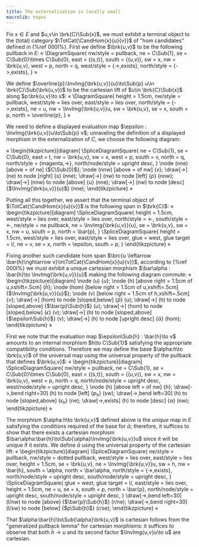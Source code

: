 ```yaml
---
title: The externalization is locally small
macrolib: topos
---
```


Fix $x\in E$ and $u,v\in
\brk{C}\Sub{x}$, we must exhibit a terminal object to the (total) category
$\TotCat{\CandHom{x}{u}{v}}$ of "hom candidates" defined in {%ref 000I%}.
First we define $\brk{u,v}$ to be the following pullback in $E$:
«
\DiagramSquare{
  nw/style = pullback,
  ne = C\Sub{1},
  se = C\Sub{0}\times C\Sub{0},
  east = {(s,t)},
  south = {(u,v)},
  sw = x,
  nw = \brk{u,v},
  west = p,
  north = q,
  west/style = {->,exists},
  north/style = {->,exists},
}
»

We define $\overline{p}:\InvImg{\brk{u,v}}{u}\to\Sub{p} u\in \brk{C}\Sub{\brk{u,v}}$ to be
the cartesian lift of $u\in \brk{C}\Sub{x}$ along $p:\brk{u,v}\to x$:
«
\DiagramSquare{
  height = 1.5cm,
  nw/style = pullback,
  west/style = lies over,
  east/style = lies over,
  north/style = {->,exists},
  ne = u,
  nw = \InvImg{\brk{u,v}}u,
  sw = \brk{u,v},
  se = x,
  south = p,
  north = \overline{p},
}
»

We need to define a displayed evaluation map
$\epsilon : \InvImg{\brk{u,v}}u\to\Sub{p} v$; unraveling the definition of a displayed
morphism in the externalization of $C$, we choose the following diagram:

«
  \begin{tikzpicture}[diagram]
    \SpliceDiagramSquare{
      ne = C\Sub{1},
      se = C\Sub{0},
      east = t,
      nw = \brk{u,v},
      sw = x,
      west = p,
      south = v,
      north = q,
      north/style = {magenta,->},
      north/node/style = upright desc,
    }
    \node (nne) [above = of ne] {$C\Sub{0}$};
    \node (nnw) [above = of nw] {$x$};
    \draw[->] (ne) to node [right] {$s$} (nne);
    \draw[->] (nw) to node [left] {$p$} (nnw);
    \draw[->] (nnw) to node [above] {$u$} (nne);
    \draw[->] (nw) to node [desc] {$\InvImg{\brk{u,v}}{u}$} (nne);
  \end{tikzpicture}
»


Putting all this together, we assert that the terminal object of
$\TotCat{\CandHom{x}{u}{v}}$ is the following span in $\brk{C}$:
«
\begin{tikzpicture}[diagram]
\SpliceDiagramSquare<l/>{
  height = 1.5cm,
  west/style = lies over,
  east/style = lies over,
  north/style = <-,
  south/style = <-,
  ne/style = ne pullback,
  ne = \InvImg{\brk{u,v}}{u},
  se = \brk{u,v},
  sw = x,
  nw = u,
  south = p,
  north = \bar{p},
}
\SpliceDiagramSquare<r/>{
  height = 1.5cm,
  west/style = lies over,
  east/style = lies over,
  glue = west,
  glue target = l/,
  ne = v,
  se = x,
  north = \epsilon,
  south = p,
}
\end{tikzpicture}
»

Fixing another such candidate hom span $\brc{u \leftarrow \bar{h}\rightarrow v}\in\TotCat{\CandHom{x}{u}{v}}$, according to {%ref 000I%} we must exhibit a unique cartesian morphism $\bar\alpha : \bar{h}\to \InvImg{\brk{u,v}}{u}$ making the following diagram commute:
   «
   \begin{tikzpicture}[diagram]
     \node (u) {$u$};
     \node (h) [above right = 1.5cm of u,xshift=.5cm] {$\bar{h}$};
     \node (hom) [below right = 1.5cm of u,xshift=.5cm] {$\InvImg{\brk{u,v}}{u}$};
     \node (v) [below right = 1.5cm of h,xshift=.5cm] {$v$};
     \draw[->] (hom) to node [sloped,below] {$\bar{p}$} (u);
     \draw[->] (h) to node [sloped,above] {$\bar{p}\Sub{h}$} (u);
     \draw[->] (hom) to node [sloped,below] {$\epsilon$} (v);
     \draw[->] (h) to node [sloped,above] {$\epsilon\Sub{h}$} (v);
     \draw[->] (h) to node [upright desc] {$\bar\alpha$} (hom);
   \end{tikzpicture}
   »

First we note that the evaluation map $\epsilon\Sub{h} : \bar{h}\to v$ amounts
to an internal morphism $h\to C\Sub{1}$ satisfying the appropriate
compatibility conditions. Therefore we may define the base $\alpha:h\to \brk{u,v}$ of
the universal map using the universal property of the pullback that defines $\brk{u,v}$:
«
\begin{tikzpicture}[diagram]
  \SpliceDiagramSquare{
    nw/style = pullback,
    ne = C\Sub{1},
    se = C\Sub{0}\times C\Sub{0},
    east = {(s,t)},
    south = {(u,v)},
    sw = x,
    nw = \brk{u,v},
    west = p,
    north = q,
    north/node/style = upright desc,
    west/node/style = upright desc,
  }
  \node (h) [above left = of nw] {$h$};
  \draw[->,bend right=30] (h) to node [left] {$p_h$} (sw);
  \draw[->,bend left=30] (h) to node [sloped,above] {$\epsilon_h$} (ne);
  \draw[->,exists] (h) to node [desc] {$\alpha$} (nw);
\end{tikzpicture}
»

The morphism $\alpha:h\to \brk{u,v}$ defined above is the *unique* map in $E$
satisfying the conditions required of the base for $\bar\alpha$; therefore, it
suffices to show that there exists a cartesian morphism
$\bar\alpha:\bar{h}\to\Sub{\alpha}\InvImg{\brk{u,v}}u$ since it will be unique if it
exists. We define $\bar\alpha$ using the universal property of the cartesian lift:
«
\begin{tikzpicture}[diagram]
  \SpliceDiagramSquare<l/>{
    ne/style = pullback,
    nw/style = dotted pullback,
    west/style = lies over,
    east/style = lies over,
    height = 1.5cm,
    se = \brk{u,v},
    ne = \InvImg{\brk{u,v}}u,
    sw = h,
    nw = \bar{h},
    south = \alpha,
    north = \bar\alpha,
    north/style = {->,exists},
    north/node/style = upright desc,
    south/node/style = upright desc,
  }
  \SpliceDiagramSquare<r/>{
    glue = west,
    glue target = l/,
    east/style = lies over,
    height = 1.5cm,
    ne = u,
    se = x,
    south = p,
    north = \bar{p},
    north/node/style = upright desc,
    south/node/style = upright desc,
  }
  \draw[->,bend left=30] (l/nw) to node [above] {$\bar{p}\Sub{h}$} (r/ne);
  \draw[->,bend right=30] (l/sw) to node [below] {$p\Sub{h}$} (r/se);
\end{tikzpicture}
»

That $\alpha:\bar{h}\to\Sub{\alpha}\brk{u,v}$ is cartesian follows from the
"generalized pullback lemma" for cartesian morphisms: it suffices to observe
that both $\bar{h}\to u$ and its second factor $\InvImg{u,v}u\to u$ are
cartesian.
